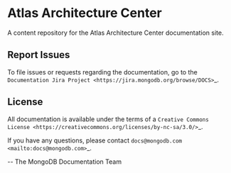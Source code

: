# Atlas Architecture Center

A content repository for the Atlas Architecture Center documentation site.

## Report Issues

To file issues or requests regarding the documentation, go to the
`Documentation Jira Project <https://jira.mongodb.org/browse/DOCS>`_.

## License

All documentation is available under the terms of a `Creative Commons
License <https://creativecommons.org/licenses/by-nc-sa/3.0/>`_.

If you have any questions, please contact `docs@mongodb.com
<mailto:docs@mongodb.com>`_.

-- The MongoDB Documentation Team

